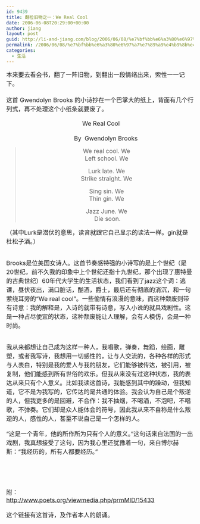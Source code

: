 ```yaml
---
id: 9439
title: 翻检旧物之一：We Real Cool
date: 2006-06-08T20:29:00+00:00
author: jiang
layout: post
guid: http://li-and-jiang.com/blog/2006/06/08/%e7%bf%bb%e6%a3%80%e6%97%a7%e7%89%a9%e4%b9%8b%e4%b8%80%ef%bc%9awe-real-cool/
permalink: /2006/06/08/%e7%bf%bb%e6%a3%80%e6%97%a7%e7%89%a9%e4%b9%8b%e4%b8%80%ef%bc%9awe-real-cool/
categories:
  - 生活
---
```

<div>
  <font size="3">本来要去看会书，翻了一阵旧物，到翻出一段情绪出来，索性一一记下。</font>
</div>

<div>
  <font size="3"> </font>
</div>

<div>
  <font size="3">这首 Gwendolyn Brooks 的小诗抄在一个巴掌大的纸上，背面有几个行列式，再不处理这个小纸条就要废了。</font>
</div>

<div>
   
</div>

<div align="center">
  <font size="4"> </font><font size="3">We Real Cool</font>
</div>

<div align="center">
  <font size="3"> </font>
</div>

<div align="center">
  <font size="3">       By  Gwendolyn Brooks </font>
</div>

> <p align="center">
>   <span style="font-size:12pt">We real cool. We <br />Left school. We </span>
> </p>
> 
> <p align="center">
>   <span style="font-size:12pt">Lurk late. We <br />Strike straight. We </span>
> </p>
> 
> <p align="center">
>   <span style="font-size:12pt">Sing sin. We <br />Thin gin. We </span>
> </p>
> 
> <p align="center">
>   <span style="font-size:12pt">Jazz June. We <br />Die soon. </span>
> </p>

<div>
  <font size="3">（其中<span style="font-size:12pt">Lurk是潜伏的意思，读音就跟它自己显示的读法一样。gin就是杜松子酒。）</span></font>
</div>

<div>
  <font size="3"><span style="font-size:12pt"></span></font> 
</div>

<div>
  <font size="3"><span style="font-size:12pt"></span></font> 
</div>

<div>
  <font size="3"><span style="font-size:12pt">Brooks是位美国女诗人。这首节奏感特强的小诗写的是上个世纪（是20世纪，前不久我的印象中上个世纪还指十九世纪，那个出现了惠特曼的古典世纪）60年代大学生的生活状态，我们看到了jazz这个词：逃课，昼伏夜出，满口脏话，酗酒，爵士，最后还有彻底的消沉，和一句萦绕耳旁的“<span style="font-size:12pt">We real cool</span>”。一些偷情有浪漫的意味，而这种颓废则带有诗意：我的解释是，入诗的就带有诗意，写入小说的就具戏剧性。这是一种占尽便宜的状态，这种颓废能让人理解，会有人模仿，会是一种时尚。</span></font>
</div>

<div>
  <font size="3"><span style="font-size:12pt"></span></font> 
</div>

<div>
  <font size="3"><span style="font-size:12pt"></span></font> 
</div>

<div>
  <font size="3"><span style="font-size:12pt">我从来都想让自己成为这样一种人，我唱歌，弹奏，舞蹈，绘画，雕塑，或者我写诗，我想用一切感性的，让与人交流的，各种各样的形式与人表白，特别是我的爱人与我的朋友，它们能够被传达，被引用，被复制，他们能感到所有世俗的欢乐。但我从来没有过这种状态，我的表达从来只有个人意义。比如我读这首诗，我能感到其中的躁动，但我知道，它不是为我写的，它传达的是共通的体验。我会认为自己是个叛逆的人，但我更多的是回避，不合作：我不抽烟，不喝酒，不泡吧，不唱歌，不弹奏。它们却是众人能体会的符号，因此我从来不自称是什么叛逆的人，感性的人，甚至不说自己是一个怎样的人。</span></font>
</div>

<div>
  <font size="3"><span style="font-size:12pt"></span></font> 
</div>

<div>
  <font size="3"><span style="font-size:12pt">“这是一个青年，他的所作所为只有个人的意义。”这句话来自法国的一出戏剧，我真想接受了这句，因为我心里还犹豫着一句，来自博尔赫斯：“我经历的，所有人都要经历。”</span></font>
</div>

<div>
  <font size="3"><span style="font-size:12pt"></span></font> 
</div>

<div>
  <font size="3"><span style="font-size:12pt"></span></font> 
</div>

<div>
  <font size="3"><span style="font-size:12pt"></span></font> 
</div>

<div>
  <font size="3"><span style="font-size:12pt"></span></font> 
</div>

<div>
  <font size="3"><span style="font-size:12pt"></span></font> 
</div>

<div>
  <font size="3"><span style="font-size:12pt">附：</span></font>
</div>

<div>
  <font size="3"><span style="font-size:12pt"><a href="http://www.poets.org/viewmedia.php/prmMID/15433">http://www.poets.org/viewmedia.php/prmMID/15433</a></span></font>
</div>

<div>
  <font size="3"><span style="font-size:12pt"></span></font> 
</div>

<div>
  <font size="3"><span style="font-size:12pt">这个链接有这首诗，及作者本人的朗诵。</span></font>
</div>

<div align="left">
            
</div>